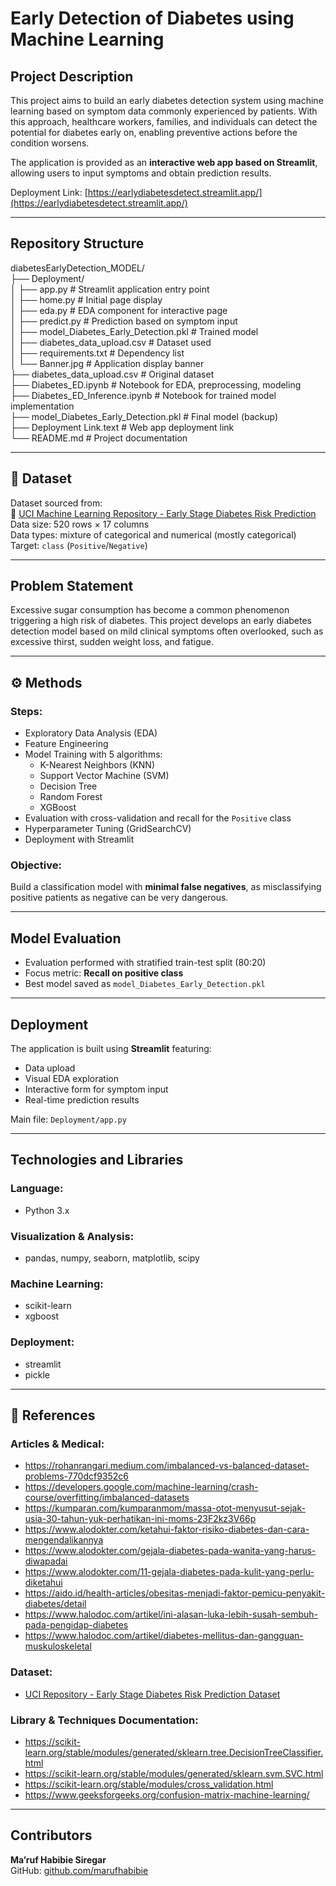 # Early Detection of Diabetes using Machine Learning

## Project Description

This project aims to build an early diabetes detection system using machine learning based on symptom data commonly experienced by patients. With this approach, healthcare workers, families, and individuals can detect the potential for diabetes early on, enabling preventive actions before the condition worsens.

The application is provided as an **interactive web app based on Streamlit**, allowing users to input symptoms and obtain prediction results.

Deployment Link: [https://earlydiabetesdetect.streamlit.app/](https://earlydiabetesdetect.streamlit.app/)

---

## Repository Structure
diabetesEarlyDetection_MODEL/  
├── Deployment/  
│ ├── app.py # Streamlit application entry point  
│ ├── home.py # Initial page display  
│ ├── eda.py # EDA component for interactive page  
│ ├── predict.py # Prediction based on symptom input  
│ ├── model_Diabetes_Early_Detection.pkl # Trained model  
│ ├── diabetes_data_upload.csv # Dataset used  
│ ├── requirements.txt # Dependency list  
│ └── Banner.jpg # Application display banner  
├── diabetes_data_upload.csv # Original dataset  
├── Diabetes_ED.ipynb # Notebook for EDA, preprocessing, modeling  
├── Diabetes_ED_Inference.ipynb # Notebook for trained model implementation  
├── model_Diabetes_Early_Detection.pkl # Final model (backup)  
├── Deployment Link.text # Web app deployment link  
└── README.md # Project documentation  

---

## 🧾 Dataset

Dataset sourced from:  
🔗 [UCI Machine Learning Repository - Early Stage Diabetes Risk Prediction](https://archive.ics.uci.edu/dataset/529/early+stage+diabetes+risk+prediction+dataset)  
Data size: 520 rows × 17 columns  
Data types: mixture of categorical and numerical (mostly categorical)  
Target: `class` (`Positive`/`Negative`)

---

## Problem Statement

Excessive sugar consumption has become a common phenomenon triggering a high risk of diabetes. This project develops an early diabetes detection model based on mild clinical symptoms often overlooked, such as excessive thirst, sudden weight loss, and fatigue.

---

## ⚙️ Methods

### Steps:
- Exploratory Data Analysis (EDA)
- Feature Engineering
- Model Training with 5 algorithms:
  - K-Nearest Neighbors (KNN)
  - Support Vector Machine (SVM)
  - Decision Tree
  - Random Forest
  - XGBoost
- Evaluation with cross-validation and recall for the `Positive` class
- Hyperparameter Tuning (GridSearchCV)
- Deployment with Streamlit

### Objective:
Build a classification model with **minimal false negatives**, as misclassifying positive patients as negative can be very dangerous.

---

## Model Evaluation

- Evaluation performed with stratified train-test split (80:20)
- Focus metric: **Recall on positive class**
- Best model saved as `model_Diabetes_Early_Detection.pkl`

---

## Deployment

The application is built using **Streamlit** featuring:
- Data upload
- Visual EDA exploration
- Interactive form for symptom input
- Real-time prediction results

Main file: `Deployment/app.py`

---

## Technologies and Libraries

### Language:
- Python 3.x

### Visualization & Analysis:
- pandas, numpy, seaborn, matplotlib, scipy

### Machine Learning:
- scikit-learn
- xgboost

### Deployment:
- streamlit
- pickle

---

## 🔗 References

### Articles & Medical:
- https://rohanrangari.medium.com/imbalanced-vs-balanced-dataset-problems-770dcf9352c6  
- https://developers.google.com/machine-learning/crash-course/overfitting/imbalanced-datasets  
- https://kumparan.com/kumparanmom/massa-otot-menyusut-sejak-usia-30-tahun-yuk-perhatikan-ini-moms-23F2kz3V66p  
- https://www.alodokter.com/ketahui-faktor-risiko-diabetes-dan-cara-mengendalikannya  
- https://www.alodokter.com/gejala-diabetes-pada-wanita-yang-harus-diwapadai  
- https://www.alodokter.com/11-gejala-diabetes-pada-kulit-yang-perlu-diketahui  
- https://aido.id/health-articles/obesitas-menjadi-faktor-pemicu-penyakit-diabetes/detail  
- https://www.halodoc.com/artikel/ini-alasan-luka-lebih-susah-sembuh-pada-pengidap-diabetes  
- https://www.halodoc.com/artikel/diabetes-mellitus-dan-gangguan-muskuloskeletal  

### Dataset:
- [UCI Repository - Early Stage Diabetes Risk Prediction Dataset](https://archive.ics.uci.edu/dataset/529/early+stage+diabetes+risk+prediction+dataset)

### Library & Techniques Documentation:
- https://scikit-learn.org/stable/modules/generated/sklearn.tree.DecisionTreeClassifier.html  
- https://scikit-learn.org/stable/modules/generated/sklearn.svm.SVC.html  
- https://scikit-learn.org/stable/modules/cross_validation.html  
- https://www.geeksforgeeks.org/confusion-matrix-machine-learning/

---

## Contributors

**Ma’ruf Habibie Siregar**  
GitHub: [github.com/marufhabibie](https://github.com/HbbSiregar)  
